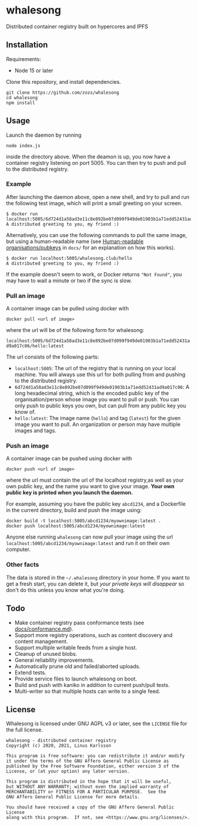 # whalesong

Distributed container registry built on hypercores and IPFS

## Installation

Requirements:

* Node 15 or later

Clone this repository, and install dependencies.

```
git clone https://github.com/zozs/whalesong
cd whalesong
npm install
```

## Usage

Launch the daemon by running

`node index.js`

inside the directory above. When the deamon is up, you now have a container registry listening on port 5005. You can then try to push and pull to the distributed registry.

### Example

After launching the daemon above, open a new shell, and try to pull and run the following test image, which will print a small greeting on your screen.

```
$ docker run localhost:5005/6d724d1a58ad3e11c8e892be07d099f949de01903b1a71edd52431ad9a017c06/hello:latest
A distributed greeting to you, my friend :)
```

Alternatively, you can use the following commands to pull the same image, but using a human-readable name (see [Human-readable organisations/pubkeys](docs/human-readable-organisations.md) in `docs/` for an explanation on how this works).

```
$ docker run localhost:5005/whalesong.club/hello
A distributed greeting to you, my friend :)
```

If the example doesn't seem to work, or Docker returns `"Not Found"`, you may have to wait a minute or two if the sync is slow.

### Pull an image

A container image can be pulled using docker with

`docker pull <url of image>`

where the url will be of the following form for whalesong:

`localhost:5005/6d724d1a58ad3e11c8e892be07d099f949de01903b1a71edd52431ad9a017c06/hello:latest`

The url consists of the following parts:

* `localhost:5005`: The url of the registry that is running on your local machine. You will always use this url for both pulling from and pushing to the distributed registry.
* `6d724d1a58ad3e11c8e892be07d099f949de01903b1a71edd52431ad9a017c06`: A long hexadecimal string, which is the encoded public key of the organisation/person whose image you want to pull or push. You can only push to public keys you own, but can pull from any public key you know of.
* `hello:latest`: The image name (`hello`) and tag (`latest`) for the given image you want to pull. An organization or person may have multiple images and tags.

### Push an image

A container image can be pushed using docker with

`docker push <url of image>`

where the url must contain the url of the localhost registry,as well as your own public key, and the name you want to give your image. **Your own public key is printed when you launch the daemon.**

For example, assuming you have the public key `abcd1234`, and a Dockerfile in the current directory, build and push the image using:

```
docker build -t localhost:5005/abcd1234/myownimage:latest .
docker push localhost:5005/abcd1234/myownimage:latest
```

Anyone else running `whalesong` can now pull your image using the url `localhost:5005/abcd1234/myownimage:latest` and run it on their own computer.

### Other facts

The data is stored in the `~/.whalesong` directory in your home.
If you want to get a fresh start, you can delete it, but _your private keys will disappear_ so don't do this unless you know what you're doing.

## Todo

* Make container registry pass conformance tests (see [docs/conformance.md](docs/conformance.md)).
* Support more registry operations, such as content discovery and content management.
* Support multiple writable feeds from a single host.
* Cleanup of unused blobs.
* General reliability improvements.
* Automatically prune old and failed/aborted uploads.
* Extend tests.
* Provide service files to launch whalesong on boot.
* Build and push with kaniko in addition to current push/pull tests.
* Multi-writer so that multiple hosts can write to a single feed.

## License

Whalesong is licensed under GNU AGPL v3 or later, see the `LICENSE` file for the full license.

```
whalesong - distributed container registry
Copyright (c) 2020, 2021, Linus Karlsson

This program is free software: you can redistribute it and/or modify
it under the terms of the GNU Affero General Public License as
published by the Free Software Foundation, either version 3 of the
License, or (at your option) any later version.

This program is distributed in the hope that it will be useful,
but WITHOUT ANY WARRANTY; without even the implied warranty of
MERCHANTABILITY or FITNESS FOR A PARTICULAR PURPOSE.  See the
GNU Affero General Public License for more details.

You should have received a copy of the GNU Affero General Public License
along with this program.  If not, see <https://www.gnu.org/licenses/>.
```
